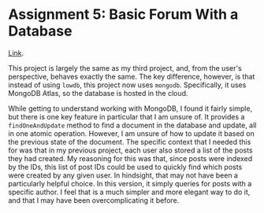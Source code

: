 # Assignment 5: Basic Forum With a Database

[Link](http://a5-bwhetherington.herokuapp.com).

This project is largely the same as my third project, and, from the user's perspective, behaves exactly the same. The key difference, however, is that instead of using `lowdb`, this project now uses `mongodb`. Specifically, it uses MongoDB Atlas, so the database is hosted in the cloud.

While getting to understand working with MongoDB, I found it fairly simple, but there is one key feature in particular that I am unsure of. It provides a `findOneAndUpdate` method to find a document in the database and update, all in one atomic operation. However, I am unsure of how to update it based on the previous state of the document. The specific context that I needed this for was that in my previous project, each user also stored a list of the posts they had created. My reasoning for this was that, since posts were indexed by the IDs, this list of post IDs could be used to quickly find which posts were created by any given user. In hindsight, that may not have been a particularly helpful choice. In this version, it simply queries for posts with a specific author. I feel that is a much simpler and more elegant way to do it, and that I may have been overcomplicating it before.